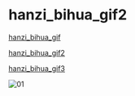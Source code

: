 # hanzi_bihua_gif2

[hanzi_bihua_gif](https://github.com/SpikeXy/hanzi_bihua_gif)

[hanzi_bihua_gif2](https://github.com/SpikeXy/hanzi_bihua_gif2)

[hanzi_bihua_gif3](https://github.com/SpikeXy/hanzi_bihua_gif3)


![01](https://github.com/SpikeXy/hanzi_bihua_gif2/blob/main/gif/%E3%A1%AD.gif)


